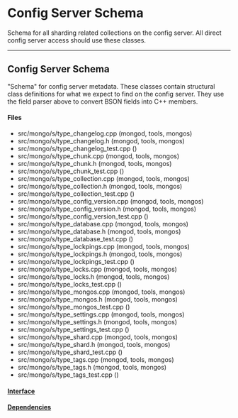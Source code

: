 # Config Server Schema
Schema for all sharding related collections on the config server.  All direct config server access should use these classes.


-------------

## Config Server Schema
"Schema" for config server metadata. These classes contain structural class definitions for what we expect to find on the config server. They use the field parser above to convert BSON fields into C++ members.

#### Files
- src/mongo/s/type\_changelog.cpp   (mongod, tools, mongos)
- src/mongo/s/type\_changelog.h   (mongod, tools, mongos)
- src/mongo/s/type\_changelog\_test.cpp   ()
- src/mongo/s/type\_chunk.cpp   (mongod, tools, mongos)
- src/mongo/s/type\_chunk.h   (mongod, tools, mongos)
- src/mongo/s/type\_chunk\_test.cpp   ()
- src/mongo/s/type\_collection.cpp   (mongod, tools, mongos)
- src/mongo/s/type\_collection.h   (mongod, tools, mongos)
- src/mongo/s/type\_collection\_test.cpp   ()
- src/mongo/s/type\_config\_version.cpp   (mongod, tools, mongos)
- src/mongo/s/type\_config\_version.h   (mongod, tools, mongos)
- src/mongo/s/type\_config\_version\_test.cpp   ()
- src/mongo/s/type\_database.cpp   (mongod, tools, mongos)
- src/mongo/s/type\_database.h   (mongod, tools, mongos)
- src/mongo/s/type\_database\_test.cpp   ()
- src/mongo/s/type\_lockpings.cpp   (mongod, tools, mongos)
- src/mongo/s/type\_lockpings.h   (mongod, tools, mongos)
- src/mongo/s/type\_lockpings\_test.cpp   ()
- src/mongo/s/type\_locks.cpp   (mongod, tools, mongos)
- src/mongo/s/type\_locks.h   (mongod, tools, mongos)
- src/mongo/s/type\_locks\_test.cpp   ()
- src/mongo/s/type\_mongos.cpp   (mongod, tools, mongos)
- src/mongo/s/type\_mongos.h   (mongod, tools, mongos)
- src/mongo/s/type\_mongos\_test.cpp   ()
- src/mongo/s/type\_settings.cpp   (mongod, tools, mongos)
- src/mongo/s/type\_settings.h   (mongod, tools, mongos)
- src/mongo/s/type\_settings\_test.cpp   ()
- src/mongo/s/type\_shard.cpp   (mongod, tools, mongos)
- src/mongo/s/type\_shard.h   (mongod, tools, mongos)
- src/mongo/s/type\_shard\_test.cpp   ()
- src/mongo/s/type\_tags.cpp   (mongod, tools, mongos)
- src/mongo/s/type\_tags.h   (mongod, tools, mongos)
- src/mongo/s/type\_tags\_test.cpp   ()

#### [Interface](interface/0)

#### [Dependencies](dependencies/0)

